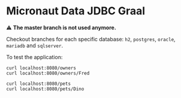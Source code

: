 # Micronaut Data JDBC Graal #

:warning: **The master branch is not used anymore.**

Checkout branches for each specific database: `h2`, `postgres`, `oracle`, `mariadb` and `sqlserver`.

To test the application:

```
curl localhost:8080/owners
curl localhost:8080/owners/Fred

curl localhost:8080/pets
curl localhost:8080/pets/Dino
```
